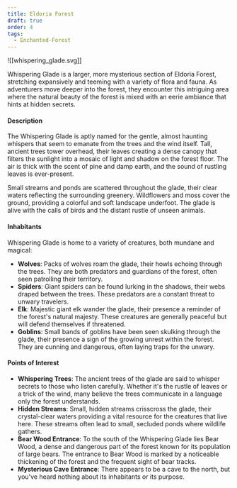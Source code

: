 ```yaml
---
title: Eldoria Forest
draft: true
order: 4
tags:
  - Enchanted-Forest
---
```


![[whispering_glade.svg]]

Whispering Glade is a larger, more mysterious section of Eldoria Forest, stretching expansively and teeming with a variety of flora and fauna. As adventurers move deeper into the forest, they encounter this intriguing area where the natural beauty of the forest is mixed with an eerie ambiance that hints at hidden secrets.

#### Description

The Whispering Glade is aptly named for the gentle, almost haunting whispers that seem to emanate from the trees and the wind itself. Tall, ancient trees tower overhead, their leaves creating a dense canopy that filters the sunlight into a mosaic of light and shadow on the forest floor. The air is thick with the scent of pine and damp earth, and the sound of rustling leaves is ever-present.

Small streams and ponds are scattered throughout the glade, their clear waters reflecting the surrounding greenery. Wildflowers and moss cover the ground, providing a colorful and soft landscape underfoot. The glade is alive with the calls of birds and the distant rustle of unseen animals.

#### Inhabitants

Whispering Glade is home to a variety of creatures, both mundane and magical:

- **Wolves**: Packs of wolves roam the glade, their howls echoing through the trees. They are both predators and guardians of the forest, often seen patrolling their territory.
- **Spiders**: Giant spiders can be found lurking in the shadows, their webs draped between the trees. These predators are a constant threat to unwary travelers.
- **Elk**: Majestic giant elk wander the glade, their presence a reminder of the forest's natural majesty. These creatures are generally peaceful but will defend themselves if threatened.
- **Goblins**: Small bands of goblins have been seen skulking through the glade, their presence a sign of the growing unrest within the forest. They are cunning and dangerous, often laying traps for the unwary.

#### Points of Interest

- **Whispering Trees**: The ancient trees of the glade are said to whisper secrets to those who listen carefully. Whether it's the rustle of leaves or a trick of the wind, many believe the trees communicate in a language only the forest understands.
- **Hidden Streams**: Small, hidden streams crisscross the glade, their crystal-clear waters providing a vital resource for the creatures that live here. These streams often lead to small, secluded ponds where wildlife gathers.
- **Bear Wood Entrance**: To the south of the Whispering Glade lies Bear Wood, a dense and dangerous part of the forest known for its population of large bears. The entrance to Bear Wood is marked by a noticeable thickening of the forest and the frequent sight of bear tracks.
- **Mysterious Cave Entrance**: There appears to be a cave to the north, but you've heard nothing about its inhabitants or its purpose.
